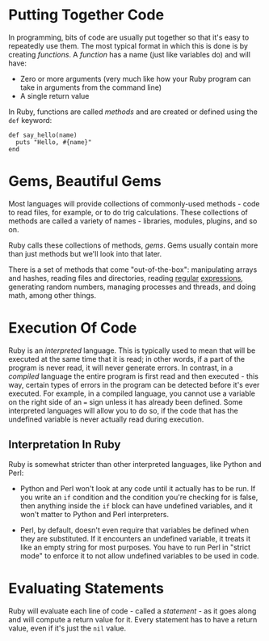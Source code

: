 # Putting Together Code

In programming, bits of code are usually put together so that it's
easy to repeatedly use them. The most typical format in which this is
done is by creating _functions_. A _function_ has a name (just like
variables do) and will have:

* Zero or more arguments (very much like how your Ruby program can take in arguments from the command line)
* A single return value

In Ruby, functions are called _methods_ and are created or defined using the `def` keyword:

    def say_hello(name)
      puts "Hello, #{name}"
    end

# Gems, Beautiful Gems

Most languages will provide collections of commonly-used methods -
code to read files, for example, or to do trig calculations. These collections of methods are called a variety of names - libraries, modules, plugins, and so on. 

Ruby calls these collections of methods, _gems_. Gems usually contain
more than just methods but we'll look into that later.

There is a set of methods that come "out-of-the-box": manipulating
arrays and hashes, reading files and directories, reading
[regular](http://net.tutsplus.com/tutorials/javascript-ajax/you-dont-know-anything-about-regular-expressions/)
[expressions](http://www.grymoire.com/Unix/Regular.html), generating
random numbers, managing processes and threads, and doing math, among
other things.

# Execution Of Code

Ruby is an _interpreted_ language. This is typically used to mean that
will be executed at the same time that it is read; in other words, if
a part of the program is never read, it will never generate errors. In
contrast, in a _compiled_ language the entire program is first read
and then executed - this way, certain types of errors in the program
can be detected before it's ever executed. For example, in a compiled
language, you cannot use a variable on the right side of an `=` sign
unless it has already been defined. Some interpreted languages will allow you to do so, if the code that has the undefined variable is never actually read during execution.

## Interpretation In Ruby

Ruby is somewhat stricter than other interpreted languages, like Python and Perl:

* Python and Perl won't look at any code until it actually has to be
  run. If you write an `if` condition and the condition you're
  checking for is false, then anything inside the `if` block can have
  undefined variables, and it won't matter to Python and Perl
  interpreters.

* Perl, by default, doesn't even require that variables be defined
  when they are substituted. If it encounters an undefined variable,
  it treats it like an empty string for most purposes. You have to run
  Perl in "strict mode" to enforce it to not allow undefined variables to be used in code.

# Evaluating Statements

Ruby will evaluate each line of code - called a _statement_ - as it
goes along and will compute a return value for it. Every statement has
to have a return value, even if it's just the `nil` value.